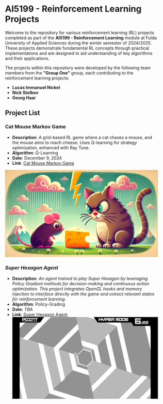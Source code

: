 # AI5199 - Reinforcement Learning Projects

Welcome to the repository for various reinforcement learning (RL) projects completed as part of the **AI5199 - Reinforcement Learning** module at Fulda University of Applied Sciences during the winter semester of 2024/2025. These projects demonstrate fundamental RL concepts through practical implementations and are designed to aid understanding of key algorithms and their applications.

The projects within this repository were developed by the following team members from the **"Group One"** group, each contributing to the reinforcement learning projects:

- **Lucas Immanuel Nickel**  
- **Nick Stolbov**  
- **Georg Haar**  


## Project List

### Cat Mouse Markov Game

- **Description**: A grid-based RL game where a cat chases a mouse, and the mouse aims to reach cheese. Uses Q-learning for strategy optimization, enhanced with Ray Tune.
- **Algorithm**: Q-Learning  
- **Date**: December 9, 2024  
- **Link**: [Cat Mouse Markov Game](./Cat_Mouse_Markov_Game)
<img src="Cat_Mouse_Markov_Game/assets/thumbnail.webp" alt="Cat vs Mouse">

### *Super Hexagon Agent*

- **Description**: *An agent trained to play *Super Hexagon* by leveraging Policy Gradient methods for decision-making and continuous action optimization. This project integrates OpenGL hooks and memory injection to interface directly with the game and extract relevant states for reinforcement learning.*
- **Algorithm**: Policy-Grading  
- **Date**: *TBA*  
- **Link**: [Super Hexagon Agent](./Super_Hexagon_Agent)
  <img src="Super_Hexagon_agent/assets/thumbnail.jpg" alt="Super Hexagon">
